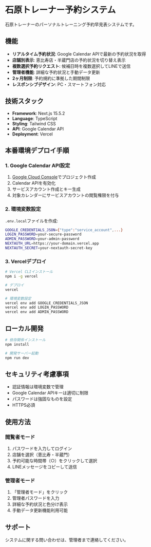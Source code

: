 # 石原トレーナー予約システム

石原トレーナーのパーソナルトレーニング予約早見表システムです。

## 機能

- **リアルタイム予約状況**: Google Calendar APIで最新の予約状況を取得
- **店舗別表示**: 恵比寿店・半蔵門店の予約状況を切り替え表示
- **複数選択予約リクエスト**: 候補日時を複数選択してLINEで送信
- **管理者機能**: 詳細な予約状況と手動データ更新
- **2ヶ月制限**: 予約規約に準拠した期間制限
- **レスポンシブデザイン**: PC・スマートフォン対応

## 技術スタック

- **Framework**: Next.js 15.5.2
- **Language**: TypeScript
- **Styling**: Tailwind CSS
- **API**: Google Calendar API
- **Deployment**: Vercel

## 本番環境デプロイ手順

### 1. Google Calendar API設定

1. [Google Cloud Console](https://console.cloud.google.com/)でプロジェクト作成
2. Calendar APIを有効化
3. サービスアカウント作成とキー生成
4. 対象カレンダーにサービスアカウントの閲覧権限を付与

### 2. 環境変数設定

`.env.local`ファイルを作成:

```bash
GOOGLE_CREDENTIALS_JSON={"type":"service_account",...}
LOGIN_PASSWORD=your-secure-password
ADMIN_PASSWORD=your-admin-password
NEXTAUTH_URL=https://your-domain.vercel.app
NEXTAUTH_SECRET=your-nextauth-secret-key
```

### 3. Vercelデプロイ

```bash
# Vercel CLIインストール
npm i -g vercel

# デプロイ
vercel

# 環境変数設定
vercel env add GOOGLE_CREDENTIALS_JSON
vercel env add LOGIN_PASSWORD
vercel env add ADMIN_PASSWORD
```

## ローカル開発

```bash
# 依存関係インストール
npm install

# 開発サーバー起動
npm run dev
```

## セキュリティ考慮事項

- 認証情報は環境変数で管理
- Google Calendar APIキーは適切に制限
- パスワードは強固なものを設定
- HTTPS必須

## 使用方法

### 閲覧者モード
1. パスワードを入力してログイン
2. 店舗を選択（恵比寿・半蔵門）
3. 予約可能な時間帯（○）をクリックして選択
4. LINEメッセージをコピーして送信

### 管理者モード
1. 「管理者モード」をクリック
2. 管理者パスワードを入力
3. 詳細な予約状況と色分け表示
4. 手動データ更新機能利用可能

## サポート

システムに関する問い合わせは、管理者まで連絡してください。
